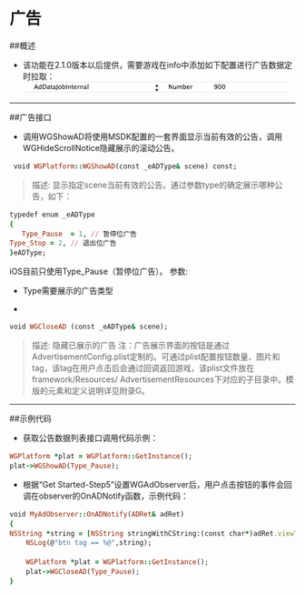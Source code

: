 广告
===

##概述
 - 该功能在2.1.0版本以后提供，需要游戏在info中添加如下配置进行广告数据定时拉取：
![Alt text](./Advertisement1.png)

---

##广告接口
 - 调用WGShowAD将使用MSDK配置的一套界面显示当前有效的公告，调用WGHideScrollNotice隐藏展示的滚动公告。
```ruby
 void WGPlatform::WGShowAD(const _eADType& scene) const;
```
>描述: 显示指定scene当前有效的公告。通过参数type的确定展示哪种公告，如下：
```ruby
typedef enum _eADType
{
   Type_Pause  = 1, // 暂停位广告
Type_Stop = 2, // 退出位广告
}eADType;
```
iOS目前只使用Type_Pause（暂停位广告）。
参数: 
  - Type需要展示的广告类型

 - 
```ruby
void WGCloseAD (const _eADType& scene);
```
>描述: 隐藏已展示的广告
注：广告展示界面的按钮是通过AdvertisementConfig.plist定制的。可通过plist配置按钮数量、图片和tag，该tag在用户点击后会通过回调返回游戏，该plist文件放在framework/Resources/ AdvertisementResources下对应的子目录中。模版的元素和定义说明详见附录G。

---
##示例代码
 - 获取公告数据列表接口调用代码示例：
```ruby
WGPlatform *plat = WGPlatform::GetInstance();
plat->WGShowAD(Type_Pause);
```

 - 根据“Get Started-Step5”设置WGAdObserver后，用户点击按钮的事件会回调在observer的OnADNotify函数，示例代码：
```ruby
void MyAdObserver::OnADNotify(ADRet& adRet) 
{
NSString *string = [NSString stringWithCString:(const char*)adRet.viewTag.c_str() encoding:NSUTF8StringEncoding];
    NSLog(@"btn tag == %@",string);
    
    WGPlatform *plat = WGPlatform::GetInstance();
    plat->WGCloseAD(Type_Pause);
}
```